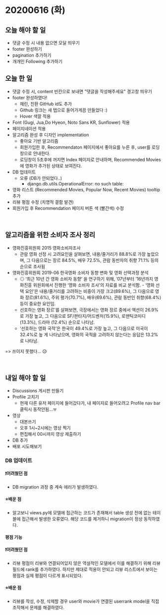 # 20200616 (화)

## 오늘 해야 할 일

- 댓글 수정 시 내용 없으면 모달 띄우기
- footer 완성하기
- pagination 추가하기 
- 개개인 Following 추가하기 



## 오늘 한 일

- 댓글 수정 시, content 빈칸으로 보내면 "댓글을 작성해주세요" 경고창 띄우기
- footer 완성하였다! 
  - 채린, 진환 GitHub id도 추가 
  - Github 링크는 새 탭으로 들어가게끔 만들었다 :)
  - Hover 색깔 적용
- Font (Gugi, Jua,Do Hyeon, Noto Sans KR, Sunflower) 적용 
- 페이지네이션 적용 
- 알고리즘 완성 후 디자인 implementation
  - 좋아요 기반 알고리즘 
  - 회원가입한 후, Recommendaton 페이지에서 좋아요를 누른 후, user를 로딩창으로 안내한다.
  - 로딩창이 5초후에 꺼지면 Index 페이지로 안내하며, Recommended Movies에 영화가 추가된 상태로 보여진다.
- DB 업데이트 
  - 오류 (DB가 안되었다..)
    - django.db.utils.OperationalError: no such table:
- 영화 리스트 (Recommended Movies, Popular Now, Recent Movies)  tooltip 추가
- 리뷰 평점 수정 (치명적 결함 발견)
- 회원가입 후 Recommendation 페이지 버튼 색 (빨간색) 수정 

<br>

## 알고리즘을 위한 소비자 조사 정리

- 영화진흥위원회 2015 영화소비자조사
  - 관람 영화 선정 시 고려요인을 살펴보면, 내용/줄거리가 88.8%로 가장 높았으며, 그 다음으로는 장르 84.5%, 배우 72.5%, 관람 동반자의 취향 71.1% 등의 순으로 조사됨
- 영화진흥위원회 2019-06 한국영화 소비자 동향 변화 및 영화 선택과정 분석
  - ◎ ‘최근 10년 간 영화 소비자 동향’ 을 연구하기 위해, ’07년부터 ’16년까지 영화진흥 위원회에서 진행한 ‘영화 소비자 조사’의 자료를 비교 분석함. - ‘영화 선택 요인’은 내용/줄거리를 고려하는 비중이 가장 크고(89.6%), 그 다음으로 영화 장르(81.6%), 주위 평가(70.7%), 배우(69.6%), 관람 동반인 취향(68.4%) 등이 중요한 요인임.
  - 선호하는 영화 장르’를 살펴보면, 극장에서는 영화 장르 중에서 액션이 26.9%로 가장 높고, 그 다음으로 SF/판타지/어드벤처(15.9%), 로맨틱코미디(13.3%), 드라마 (12.4%) 순으로 나타남.
  - ‘선호하는 영화 국적’은 한국이 49.4%로 가장 높고, 그 다음으로 미국이 32.4%로 높 게 나타났으며, 영화의 국적을 고려하지 않는다는 응답은 13.2%로 나타남.

 => 쓰이지 못했다... 😥

<br>

## 내일 해야 할 일

- Discussions 게시판 만들기
- Profile 고치기 
  - 현재 다른 유저 페이지에 들어갔다가, 내 페이지로 들어오려고 Profile nav bar 클릭시 동작안됨...ㅠ
- 영상
  - 대본쓰기
  - 오후 1시~2시에는 영상 찍기
  - 편집해서 00시까지 영상 제출하기
- DB 추가
- 배포 시도해보기 



### DB 업데이트

#### ❗️어려웠던 점

- DB migration 과정 중 계속 에러가 발생하였다.

#### ⭐️배운 점

- 알고보니 views.py에 모델에 접근하는 코드가 존재해서 table 생성 전에 없는 테이블에 접근해서 발생한 오류였다. 해당 코드를 제거하니 migration이 정상 동작하였다.



#### 평점 기능

#### ❗️어려웠던 점

- 리뷰 평점이 리뷰와 연결되어있지 않은 역설적인 모델에서 이를 해결하기 위해 리뷰 필드에 rank를 추가하였다. 하지만 제대로 적용이 안되고 리뷰 리스트에서 보이는 평점과 실제 평점이 다르게 표시되었다.

#### ⭐️배운 점

- 리뷰를 작성, 수정, 삭제할 경우 user와 movie가 연결된 userrank model을 직접 조작해서 문제를 해결하였다.

